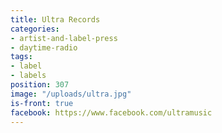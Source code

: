 ```yaml
---
title: Ultra Records
categories:
- artist-and-label-press
- daytime-radio
tags:
- label
- labels
position: 307
image: "/uploads/ultra.jpg"
is-front: true
facebook: https://www.facebook.com/ultramusic
---
```


